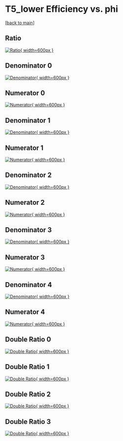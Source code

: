 # T5_lower Efficiency vs. phi

[[back to main](./)]



## Ratio

[![Ratio](../mtv/var/T5_lower_vtr_0_-1_eff_phi.png){ width=600px }](../mtv/var/T5_lower_vtr_0_-1_eff_phi.pdf)

## Denominator 0

[![Denominator](../mtv/den/T5_lower_vtr_0_-1_eff_phi_den0.png){ width=600px }](../mtv/den/T5_lower_vtr_0_-1_eff_phi_den0.pdf)

## Numerator 0

[![Numerator](../mtv/num/T5_lower_vtr_0_-1_eff_phi_num0.png){ width=600px }](../mtv/num/T5_lower_vtr_0_-1_eff_phi_num0.pdf)

## Denominator 1

[![Denominator](../mtv/den/T5_lower_vtr_0_-1_eff_phi_den1.png){ width=600px }](../mtv/den/T5_lower_vtr_0_-1_eff_phi_den1.pdf)

## Numerator 1

[![Numerator](../mtv/num/T5_lower_vtr_0_-1_eff_phi_num1.png){ width=600px }](../mtv/num/T5_lower_vtr_0_-1_eff_phi_num1.pdf)

## Denominator 2

[![Denominator](../mtv/den/T5_lower_vtr_0_-1_eff_phi_den2.png){ width=600px }](../mtv/den/T5_lower_vtr_0_-1_eff_phi_den2.pdf)

## Numerator 2

[![Numerator](../mtv/num/T5_lower_vtr_0_-1_eff_phi_num2.png){ width=600px }](../mtv/num/T5_lower_vtr_0_-1_eff_phi_num2.pdf)

## Denominator 3

[![Denominator](../mtv/den/T5_lower_vtr_0_-1_eff_phi_den3.png){ width=600px }](../mtv/den/T5_lower_vtr_0_-1_eff_phi_den3.pdf)

## Numerator 3

[![Numerator](../mtv/num/T5_lower_vtr_0_-1_eff_phi_num3.png){ width=600px }](../mtv/num/T5_lower_vtr_0_-1_eff_phi_num3.pdf)

## Denominator 4

[![Denominator](../mtv/den/T5_lower_vtr_0_-1_eff_phi_den4.png){ width=600px }](../mtv/den/T5_lower_vtr_0_-1_eff_phi_den4.pdf)

## Numerator 4

[![Numerator](../mtv/num/T5_lower_vtr_0_-1_eff_phi_num4.png){ width=600px }](../mtv/num/T5_lower_vtr_0_-1_eff_phi_num4.pdf)

## Double Ratio 0

[![Double Ratio](../mtv/ratio/T5_lower_vtr_0_-1_eff_phi_ratio0.png){ width=600px }](../mtv/ratio/T5_lower_vtr_0_-1_eff_phi_ratio0.pdf)

## Double Ratio 1

[![Double Ratio](../mtv/ratio/T5_lower_vtr_0_-1_eff_phi_ratio1.png){ width=600px }](../mtv/ratio/T5_lower_vtr_0_-1_eff_phi_ratio1.pdf)

## Double Ratio 2

[![Double Ratio](../mtv/ratio/T5_lower_vtr_0_-1_eff_phi_ratio2.png){ width=600px }](../mtv/ratio/T5_lower_vtr_0_-1_eff_phi_ratio2.pdf)

## Double Ratio 3

[![Double Ratio](../mtv/ratio/T5_lower_vtr_0_-1_eff_phi_ratio3.png){ width=600px }](../mtv/ratio/T5_lower_vtr_0_-1_eff_phi_ratio3.pdf)

